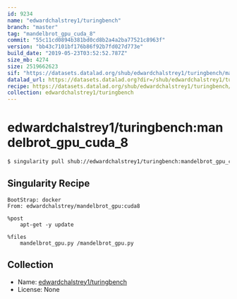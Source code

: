 ```yaml
---
id: 9234
name: "edwardchalstrey1/turingbench"
branch: "master"
tag: "mandelbrot_gpu_cuda_8"
commit: "55c11cd0894b381bd0cd8b2a4a2ba77521c8963f"
version: "bb43c7101bf176b86f92b7fd027d773e"
build_date: "2019-05-23T03:52:52.787Z"
size_mb: 4274
size: 2519662623
sif: "https://datasets.datalad.org/shub/edwardchalstrey1/turingbench/mandelbrot_gpu_cuda_8/2019-05-23-55c11cd0-bb43c710/bb43c7101bf176b86f92b7fd027d773e.simg"
datalad_url: https://datasets.datalad.org?dir=/shub/edwardchalstrey1/turingbench/mandelbrot_gpu_cuda_8/2019-05-23-55c11cd0-bb43c710/
recipe: https://datasets.datalad.org/shub/edwardchalstrey1/turingbench/mandelbrot_gpu_cuda_8/2019-05-23-55c11cd0-bb43c710/Singularity
collection: edwardchalstrey1/turingbench
---
```


# edwardchalstrey1/turingbench:mandelbrot_gpu_cuda_8

```bash
$ singularity pull shub://edwardchalstrey1/turingbench:mandelbrot_gpu_cuda_8
```

## Singularity Recipe

```singularity
BootStrap: docker 
From: edwardchalstrey/mandelbrot_gpu:cuda8

%post
    apt-get -y update

%files      
    mandelbrot_gpu.py /mandelbrot_gpu.py
```

## Collection

 - Name: [edwardchalstrey1/turingbench](https://github.com/edwardchalstrey1/turingbench)
 - License: None

